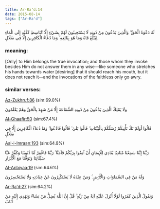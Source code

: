 ```yaml
---
title: Ar-Ra'd:14
date: 2015-08-14
tags: ["Ar-Ra'd"]
---
```

لَهُ دَعْوَةُ الْحَقِّ ۖ وَالَّذِينَ يَدْعُونَ مِنْ دُونِهِ لَا يَسْتَجِيبُونَ لَهُمْ بِشَيْءٍ إِلَّا كَبَاسِطِ كَفَّيْهِ إِلَى الْمَاءِ لِيَبْلُغَ فَاهُ وَمَا هُوَ بِبَالِغِهِ ۚ وَمَا دُعَاءُ الْكَافِرِينَ إِلَّا فِي ضَلَالٍ
### meaning: 
[Only] to Him belongs the true invocation; and those whom they invoke besides Him do not answer them in any wise—like someone who stretches his hands towards water [desiring] that it should reach his mouth, but it does not reach it—and the invocations of the faithless only go awry.
### similar verses: 

[Az-Zukhruf:86](/43/86) (sim:69.0%)

وَلَا يَمْلِكُ الَّذِينَ يَدْعُونَ مِنْ دُونِهِ الشَّفَاعَةَ إِلَّا مَنْ شَهِدَ بِالْحَقِّ وَهُمْ يَعْلَمُونَ

[Al-Ghaafir:50](/40/50) (sim:67.4%)

قَالُوا أَوَلَمْ تَكُ تَأْتِيكُمْ رُسُلُكُمْ بِالْبَيِّنَاتِ ۖ قَالُوا بَلَىٰ ۚ قَالُوا فَادْعُوا ۗ وَمَا دُعَاءُ الْكَافِرِينَ إِلَّا فِي ضَلَالٍ

[Aal-i-Imraan:193](/3/193) (sim:64.6%)

رَبَّنَا إِنَّنَا سَمِعْنَا مُنَادِيًا يُنَادِي لِلْإِيمَانِ أَنْ آمِنُوا بِرَبِّكُمْ فَآمَنَّا ۚ رَبَّنَا فَاغْفِرْ لَنَا ذُنُوبَنَا وَكَفِّرْ عَنَّا سَيِّئَاتِنَا وَتَوَفَّنَا مَعَ الْأَبْرَارِ

[Al-Anbiyaa:19](/21/19) (sim:64.6%)

وَلَهُ مَنْ فِي السَّمَاوَاتِ وَالْأَرْضِ ۚ وَمَنْ عِنْدَهُ لَا يَسْتَكْبِرُونَ عَنْ عِبَادَتِهِ وَلَا يَسْتَحْسِرُونَ

[Ar-Ra'd:27](/13/27) (sim:64.2%)

وَيَقُولُ الَّذِينَ كَفَرُوا لَوْلَا أُنْزِلَ عَلَيْهِ آيَةٌ مِنْ رَبِّهِ ۗ قُلْ إِنَّ اللَّهَ يُضِلُّ مَنْ يَشَاءُ وَيَهْدِي إِلَيْهِ مَنْ أَنَابَ
